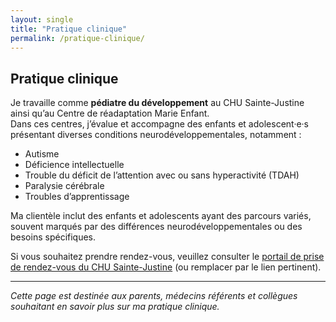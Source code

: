 ```yaml
---
layout: single
title: "Pratique clinique"
permalink: /pratique-clinique/
---
```


## Pratique clinique

Je travaille comme **pédiatre du développement** au CHU Sainte-Justine ainsi qu’au Centre de réadaptation Marie Enfant.  
Dans ces centres, j’évalue et accompagne des enfants et adolescent·e·s présentant diverses conditions neurodéveloppementales, notamment :  
- Autisme  
- Déficience intellectuelle  
- Trouble du déficit de l’attention avec ou sans hyperactivité (TDAH)  
- Paralysie cérébrale  
- Troubles d’apprentissage  

Ma clientèle inclut des enfants et adolescents ayant des parcours variés, souvent marqués par des différences neurodéveloppementales ou des besoins spécifiques.

Si vous souhaitez prendre rendez-vous, veuillez consulter le [portail de prise de rendez-vous du CHU Sainte-Justine](https://www.chusj.org/Patients-et-visiteurs/Prendre-un-rendez-vous) (ou remplacer par le lien pertinent).

---

*Cette page est destinée aux parents, médecins référents et collègues souhaitant en savoir plus sur ma pratique clinique.*

